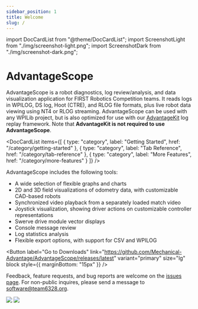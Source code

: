 ```yaml
---
sidebar_position: 1
title: Welcome
slug: /
---
```


import DocCardList from "@theme/DocCardList";
import ScreenshotLight from "./img/screenshot-light.png";
import ScreenshotDark from "./img/screenshot-dark.png";

# AdvantageScope

AdvantageScope is a robot diagnostics, log review/analysis, and data visualization application for FIRST Robotics Competition teams. It reads logs in WPILOG, DS log, Hoot (CTRE), and RLOG file formats, plus live robot data viewing using NT4 or RLOG streaming. AdvantageScope can be used with any WPILib project, but is also optimized for use with our [AdvantageKit](https://github.com/Mechanical-Advantage/AdvantageKit) log replay framework. Note that **AdvantageKit is not required to use AdvantageScope**.

<DocCardList
  items={[
    {
      type: "category",
      label: "Getting Started",
      href: "/category/getting-started"
    },
    {
      type: "category",
      label: "Tab Reference",
      href: "/category/tab-reference"
    },
    {
      type: "category",
      label: "More Features",
      href: "/category/more-features"
    }
  ]}
/>

AdvantageScope includes the following tools:

- A wide selection of flexible graphs and charts
- 2D and 3D field visualizations of odometry data, with customizable CAD-based robots
- Synchronized video playback from a separately loaded match video
- Joystick visualization, showing driver actions on customizable controller representations
- Swerve drive module vector displays
- Console message review
- Log statistics analysis
- Flexible export options, with support for CSV and WPILOG

<Button
  label="Go to Downloads"
  link="https://github.com/Mechanical-Advantage/AdvantageScope/releases/latest"
  variant="primary"
  size="lg"
  block
  style={{ marginBottom: "15px" }}
/>

Feedback, feature requests, and bug reports are welcome on the [issues page](https://github.com/Mechanical-Advantage/AdvantageScope/issues). For non-public inquires, please send a message to software@team6328.org.

<img src={ScreenshotLight} class="light-only" />
<img src={ScreenshotDark} class="dark-only" />
